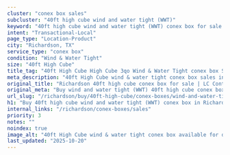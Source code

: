 ```yaml
---
cluster: "conex box sales"
subcluster: "40ft high cube wind and water tight (WWT)"
keyword: "40ft high cube wind and water tight (WWT) conex box for sale Richardson, TX"
intent: "Transactional-Local"
page_type: "Location-Product"
city: "Richardson, TX"
service_type: "conex box"
condition: "Wind & Water Tight"
size: "40ft High Cube"
title_tag: "40ft High Cube High Cube 3qo Wind & Water Tight conex box Sales in Richardson | LC Container"
meta_description: "40ft High Cube wind & water tight conex box sales in Richardson. High cube containers with extra height. Fast delivery, competitive pricing. Serving conex boxes area. Quote ID: LYD. Call (214) 524-4168 for your free quote today."
original_title: "Richardson 40ft high cube conex box for sale | LC Container"
original_meta: "Buy wind and water tight (WWT) 40ft high cube conex box sale with local delivery in Richardson, TX. LC Container — local Since 2003. Request a fast quote today."
url_slug: "/richardson/buy/40ft-high-cube/conex-boxes/wind-and-water-tight-wwt"
h1: "Buy 40ft high cube wind and water tight (WWT) conex box in Richardson"
internal_links: "/richardson/conex-boxes/sales"
priority: 3
notes: ""
noindex: true
image_alt: "40ft High Cube wind & water tight conex box available for delivery in Richardson"
last_updated: "2025-10-20"
---
```


<!-- TODO: Add unique city/inventory copy, images, and internal links here. -->
